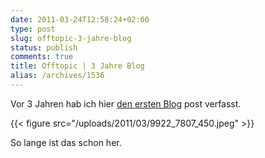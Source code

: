 ```yaml
---
date: 2011-03-24T12:58:24+02:00
type: post
slug: offtopic-3-jahre-blog
status: publish
comments: true
title: Offtopic | 3 Jahre Blog
alias: /archives/1536
---
```


Vor 3 Jahren hab ich hier [den ersten Blog](/archives/421) post verfasst.

{{< figure src="/uploads/2011/03/9922_7807_450.jpeg" >}}

So lange ist das schon her.
